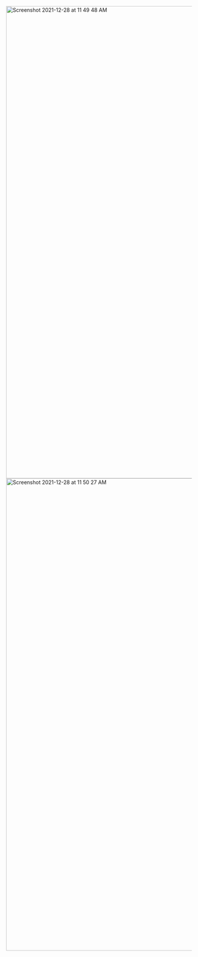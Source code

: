 <img width="1280" alt="Screenshot 2021-12-28 at 11 49 48 AM" src="https://user-images.githubusercontent.com/10520882/147532672-176630bd-88c4-4f00-a496-10aa7f035222.png">
<img width="1280" alt="Screenshot 2021-12-28 at 11 50 27 AM" src="https://user-images.githubusercontent.com/10520882/147532677-d13b2f3d-949f-4dd1-afa4-eb48203c15ef.png">

